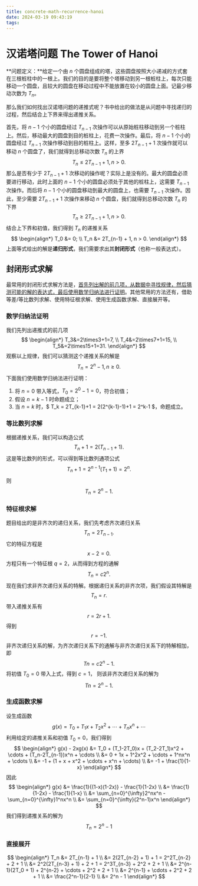 ```yaml
---
title: concrete-math-recurrence-hanoi
date: 2024-03-19 09:43:19
tags:
---
```


# 汉诺塔问题 The Tower of Hanoi

**问题定义：**给定一个由 $n$ 个圆盘组成的塔，这些圆盘按照大小递减的方式套在三根桩柱中的一根上。我们的目的是要将整个塔移动到另一根桩柱上，每次只能移动一个圆盘，且较大的圆盘在移动过程中不能放置在较小的圆盘上面。记最少移动次数为 $T_n$。

那么我们如何找出汉诺塔问题的递推式呢？书中给出的做法是从问题中寻找递归的过程，然后结合上下界来得出递推关系。

首先，将 $n-1$ 个小的圆盘经过 $T_{n-1}$ 次操作可以从原始桩柱移动到另一个桩柱上。然后，移动最大的圆盘到目的桩柱上，花费一次操作。最后，将 $n-1$ 个小的圆盘经过 $T_{n-1}$ 次操作移动到目的桩柱上。这样，至多 $2T_{n-1}+1$ 次操作就可以移动 $n$ 个圆盘了，我们就得到总移动次数 $T_n$ 的上界
$$
T_n \leq 2T_{n-1} + 1, n > 0.
$$
那么是否有少于 $2T_{n-1}+1$ 次移动的操作呢？实际上是没有的。最大的圆盘必须要进行移动，此时上面的 $n-1$ 个小的圆盘必须处于其他的桩柱上，这需要 $T_{n-1}$ 次操作。而后将 $n-1$ 个小的圆盘移动到最大的圆盘上，也需要 $T_{n-1}$ 次操作。因此，至少需要 $2T_{n-1}+1$ 次操作来移动 $n$ 个圆盘，我们就得到总移动次数 $T_n$ 的下界
$$
T_n \geq 2T_{n-1} + 1, n > 0.
$$
结合上下界和初值，我们得到 $T_n$ 的递推关系
$$
\begin{align*}
T_0 &= 0; \\
T_n &= 2T_{n-1} + 1, n > 0.
\end{align*}
$$
上面等式给出的解是**递归形式**，我们需要求出其**封闭形式**（也称一般表达式）。



## 封闭形式求解

最常用的封闭形式求解方法是，<u>首先列出解的前几项，从数据中寻找规律，然后猜测可能的解的表达式，最后使用数学归纳法进行证明</u>。其他常用的方法还有，借助等差/等比数列求解、使用特征根求解、使用生成函数求解、直接展开等。

### **数学归纳法证明**

我们先列出递推式的前几项
$$
\begin{align*}
T_3&=2\times3+1=7, \\
T_4&=2\times7+1=15, \\
T_5&=2\times15+1=31.
\end{align*}
$$
观察以上规律，我们可以猜测这个递推关系的解是
$$
T_n=2^n-1, n\geq0.
$$
下面我们使用数学归纳法进行证明：

1. 将 $n=0$ 带入等式，$T_0=2^0-1=0$，符合初值；
2. 假设 $n=k-1$ 时命题成立；
3. 当 $n=k$ 时，$ T_k = 2T_{k-1}+1 = 2(2^{k-1}-1)+1 = 2^k-1 $，命题成立。

### 等比数列求解

根据递推关系，我们可以构造公式
$$
T_n+1=2(T_{n-1}+1).
$$
 这是等比数列的形式，可以得到等比数列通项公式
$$
T_n+1=2^{n-1}(T_1+1)=2^n.
$$
则
$$
T_n=2^n-1.
$$

### 特征根求解

题目给出的是非齐次的递归关系，我们先考虑齐次递归关系
$$
T_n = 2T_{n-1}.
$$
它的特征方程是
$$
x-2=0.
$$
方程只有一个特征根 $q=2$，从而得到方程的通解
$$
T_n = c2^n.
$$
现在我们求非齐次递归关系的特解。根据递归关系的非齐次项，我们假设其特解是
$$
T_n = r.
$$
带入递推关系有
$$
r = 2r + 1.
$$
得到
$$
r = -1.
$$
非齐次递归关系的解，为齐次递归关系下的通解与非齐次递归关系下的特解相加，即
$$
Tn = c2^n - 1.
$$
将初值 $T_0 = 0$ 带入上式，得到 $c=1$， 则该非齐次递归关系的解为
$$
Tn = 2^n - 1.
$$

### 生成函数求解

设生成函数
$$
g(x) = T_0 + T_1x + T_2x^2 + \cdots + T_nx^n + \cdots
$$
利用给定的递推关系和初值 $T_0=0$，我们得到
$$
\begin{align*}
g(x) - 2xg(x) &= T_0 + (T_1-2T_0)x + (T_2-2T_1)x^2 + \cdots + (T_n-2T_{n-1})x^n + \cdots \\
&= 0 + 1x + 1^2x^2 + \cdots + 1^nx^n + \cdots \\
&= -1 + (1 + x + x^2 + \cdots + x^n + \cdots) \\
&= -1 + \frac{1}{1-x}
\end{align*}
$$
因此
$$
\begin{align*}
g(x) &= \frac{1}{(1-x)(1-2x)} - \frac{1}{1-2x} \\
&= \frac{1}{1-2x} - \frac{1}{1-x} \\
&= \sum_{n=0}^{\infty}2^nx^n - \sum_{n=0}^{\infty}1^nx^n \\
&= \sum_{n=0}^{\infty}(2^n-1)x^n
\end{align*}
$$
我们得到递推关系的解为
$$
T_n = 2^n - 1
$$

### 直接展开

$$
\begin{align*}
T_n &= 2T_{n-1} + 1 \\
&= 2(2T_{n-2} + 1) + 1 = 2^2T_{n-2} + 2 + 1 \\
&= 2^2(2T_{n-3} + 1) + 2 + 1 = 2^3T_{n-3} + 2^2 + 2 + 1 \\
&= 2^{n-1}(2T_0 + 1) + 2^{n-2} + \cdots + 2^2 + 2 + 1 \\
&= 2^{n-1} + \cdots + 2^2 + 2 + 1 \\
&= \frac{2^n-1}{2-1} \\
&= 2^n - 1
\end{align*}
$$

